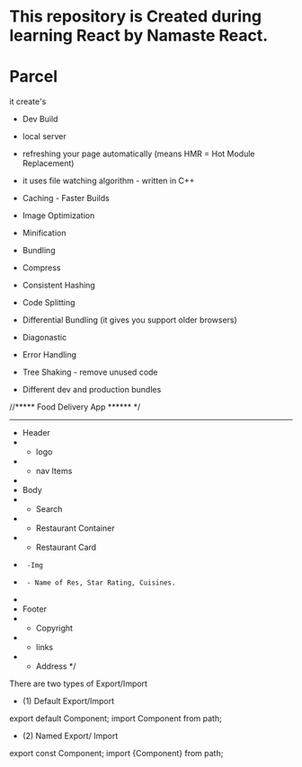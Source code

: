 # This repository is Created during learning React by Namaste React.

# Parcel
it create's 
- Dev Build
- local server

- refreshing your page automatically (means HMR = Hot Module Replacement) 
- it uses file watching algorithm - written in C++
- Caching - Faster Builds
- Image Optimization
- Minification
- Bundling
- Compress
- Consistent Hashing
- Code Splitting 
- Differential Bundling (it gives you support older browsers)
- Diagonastic
- Error Handling
- Tree Shaking - remove unused code  
- Different dev and production bundles


//***** Food Delivery App ****** */
***
 * Header
 * - logo
 * - nav Items
 *
 * Body
 * - Search
 * - Restaurant Container
 * - Restaurant Card
 *      -Img
 *      - Name of Res, Star Rating, Cuisines.
 *
 * Footer
 * - Copyright
 * - links
 * - Address
 */


There are two types of Export/Import

- (1) Default Export/Import

export default Component;
import Component from path;

- (2) Named Export/ Import

export const Component;
import {Component} from path; 